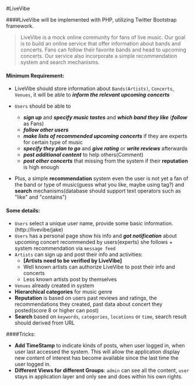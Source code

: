#LiveVibe


####LiveVibe will be implemented with PHP, utilizing Twitter Bootstrap framework.  

> LiveVibe is a mock online community for fans of live music. Our goal is to build an online service that offer information about bands and concerts. Fans can follow their favorite bands and head to upcoming concerts. Our service also incorporate a simple recommendation system and search mechanisms.  

#### Minimum Requirement:  

+ LiveVibe should store information about `Bands(Artists)`, `Concerts`, `Venues`, it will be able to ***inform the relevant upcoming concerts***  
  
+ `Users` should be able to
   - ***sign up*** and ***specify music tastes*** and ***which band they like*** (***follow*** as Fans)
 	- ***follow other users***  
 	- ***make lists of recommended upcoming concerts*** if they are experts for certain type of music
 	- ***specify they plan to go*** and ***give rating*** or ***write reviews*** afterwards
 	- ***post additional content*** to help others(Comment)
 	- ***post other concerts*** that missing from the system if their **reputation** is high enough
 	
+ Plus, a simple **recommendation** system even the user is not yet a fan of the band or type of music(guess what you like, maybe using tag?) and **search** mechanisms(database should support text operators such as "like" and "contains")  

#### Some details:  

+ `Users` select a unique user name, provide some basic information.(http://livevibe/jake)
+ `Users` has a personal page show his info and ***got notification*** about upcoming concert recommended by users(experts) she follows + system recommendation via `message feed`
+ `Artists` can sign up and post their info and activities:
	- **[Artists need to be verified by LiveVibe]**  
 	- Well known artists can authorize LiveVibe to post their info and concerts
 	- Less known artists post by themselves
+ `Venues` already created in system
+ **Hierarchical categories** for music genre  
+ **Reputation** is based on users past reviews and ratings, the recommendations they created, past data about concert they posted(score 8 or higher can post)  
+ **Search** based on `keywords`, `categories`, `locations` or `time`, search result should derived from URL  

####Tricks:

+ **Add TimeStamp** to indicate kinds of posts, when user logged in, when user last accessed the system. This will allow the application display new content of interest has become available since the last time the user logged in.  
+ **Different Views for different Groups**:  `admin` can see all the content, `user` stays in application layer and only see and does within his own rights.  

